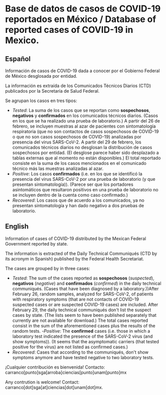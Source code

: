 # Base de datos de casos de COVID-19 reportados en México / Database of reported cases of COVID-19 in Mexico.

## Español
Información de casos de COVID-19 dada a conocer por el Gobierno Federal de México desglosada por entidad.

La información es extraída de los Comunicados Técnicos Diarios (CTD) publicados por la Secretaría de Salud Federal.

Se agrupan los casos en tres tipos:

- *Tested*: La suma de los casos que se reportan como **sospechosos**, **negativos** y **confirmados** en los comunicados técnicos diarios.  (Casos en los que se ha realizado una prueba de laboratorio.) A partir del 26 de febrero, se incluyen muestras al azar de pacientes con sintomatología respiratoria (que no son contactos de casos sospechosos de COVID-19 o que no son casos sospechosos de COVID-19)  analizadas por presencia del virus SARS-CoV-2. A partir del 29 de febrero, los comunicados técnicos diarios no desglosan la distribución de casos sospechosos por entidad. (El desglose parece haber sido desplazado a tablas externas que al momento no están disponibles.) El total reportado consiste en la suma de los casos mencionados en el comunicado técnico más las muestras analizadas al azar.
- *Positive*: Los casos **confirmados** (i.e. en los que se identificó la presencia del virus SARS-CoV-2 por una prueba de laboratorio (y que presentan sintomatología)). (Parece ser que los portadores asintomáticos que resultaron positivos en una prueba de laboratorio no se incluyen dentro de la cuenta como caso confirmado.)
- *Recovered*: Los casos que de acuerdo a los comunicados, ya no presentan sintomatología y han dado negativo a dos pruebas de laboratorio.

## English
Information of cases of COVID-19 distributed by the Mexican Federal Government reported by state.

The information is extracted of the Daily Technical Communiqués (CTD by its acronym in Spanish) published by the Federal Health Secretariat.

The cases are grouped by in three cases:

- *Tested*: The sum of the cases reported as **sospechosos** (*suspected*), **negativos** (*negative*) and **confirmados** (*confirmed*) in the daily technical communiqués. (Cases that have been diagnosed by a laboratory.))After February 26, random samples, analyzed for SARS-CoV-2, of patients with respiratory symptoms (that are not contacts of COVID-19 suspected cases or are suspected COVID-19 cases) are included. After February 29, the daily technical communiqués don't list the suspect cases by state. (The lists seem to have been published separately that currently are not available for download.) The total cases reported consist in the sum of the aforementioned cases plus the results of the random tests.
-*Positive*: The **confirmed** cases (i.e. those in which a laboratory test indicated the presence of the SARS-CoV-2 virus (and show symptoms)). (It seems that the asymptomatic carriers (that tested positive for the virus) are not listed as confirmed cases.)
- *Recovered*: Cases that according to the communiqués, don't show symptoms anymore and have tested negative to two laboratory tests.

¡Cualquier contribución  es bienvenida! 
Contacto: carranco[punto]sga[arroba]ciencias[punto]unam[punto]mx

Any contrution is welcome!
Contact: carranco[dot]sga[at]ciencias[dot]unam[dot]mx.
